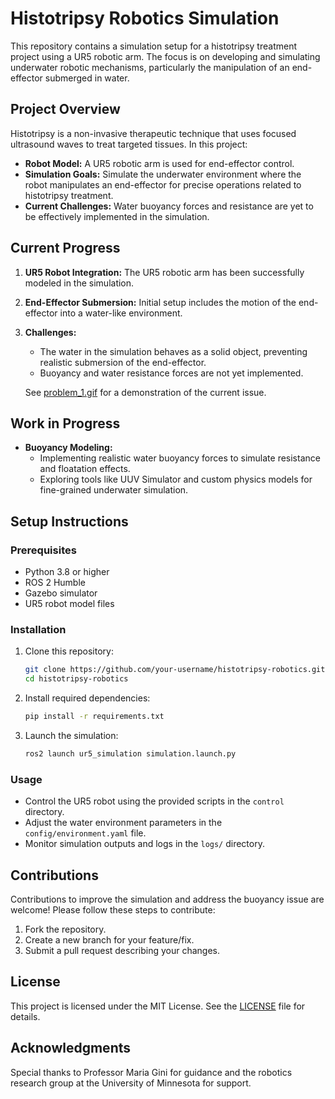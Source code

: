 # Histotripsy Robotics Simulation

This repository contains a simulation setup for a histotripsy treatment project using a UR5 robotic arm. The focus is on developing and simulating underwater robotic mechanisms, particularly the manipulation of an end-effector submerged in water.

## Project Overview

Histotripsy is a non-invasive therapeutic technique that uses focused ultrasound waves to treat targeted tissues. In this project:

- **Robot Model:** A UR5 robotic arm is used for end-effector control.
- **Simulation Goals:** Simulate the underwater environment where the robot manipulates an end-effector for precise operations related to histotripsy treatment.
- **Current Challenges:** Water buoyancy forces and resistance are yet to be effectively implemented in the simulation.

## Current Progress

1. **UR5 Robot Integration:** The UR5 robotic arm has been successfully modeled in the simulation.
2. **End-Effector Submersion:** Initial setup includes the motion of the end-effector into a water-like environment.
3. **Challenges:**
   - The water in the simulation behaves as a solid object, preventing realistic submersion of the end-effector.
   - Buoyancy and water resistance forces are not yet implemented.

   See [problem_1.gif](./problem_1.mp4) for a demonstration of the current issue.

## Work in Progress

- **Buoyancy Modeling:**
  - Implementing realistic water buoyancy forces to simulate resistance and floatation effects.
  - Exploring tools like UUV Simulator and custom physics models for fine-grained underwater simulation.

## Setup Instructions

### Prerequisites
- Python 3.8 or higher
- ROS 2 Humble
- Gazebo simulator
- UR5 robot model files

### Installation
1. Clone this repository:
   ```bash
   git clone https://github.com/your-username/histotripsy-robotics.git
   cd histotripsy-robotics
   ```

2. Install required dependencies:
   ```bash
   pip install -r requirements.txt
   ```

3. Launch the simulation:
   ```bash
   ros2 launch ur5_simulation simulation.launch.py
   ```

### Usage
- Control the UR5 robot using the provided scripts in the `control` directory.
- Adjust the water environment parameters in the `config/environment.yaml` file.
- Monitor simulation outputs and logs in the `logs/` directory.

## Contributions

Contributions to improve the simulation and address the buoyancy issue are welcome! Please follow these steps to contribute:

1. Fork the repository.
2. Create a new branch for your feature/fix.
3. Submit a pull request describing your changes.

## License

This project is licensed under the MIT License. See the [LICENSE](LICENSE) file for details.

## Acknowledgments

Special thanks to Professor Maria Gini for guidance and the robotics research group at the University of Minnesota for support.
